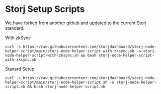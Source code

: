 <h1>Storj Setup Scripts</h1>

<p>
We have forked from another github and updated to the current Storj standard.
</p>

<p>With zkSync</p>
<code>curl -s https://raw.githubusercontent.com/storjdashboard/storj-node-helper-script/main/storj-node-helper-script-with-zksync.sh -o storj-node-helper-script-with-zksync.sh && bash storj-node-helper-script-with-zksync.sh
</code>

<p>Stanard Setup</p>
<code>curl -s https://raw.githubusercontent.com/storjdashboard/storj-node-helper-script/main/storj-node-helper-script.sh -o storj-node-helper-script.sh && bash storj-node-helper-script.sh
</code>
